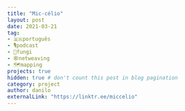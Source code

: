 ```yaml
---
title: "Mic-célio"
layout: post
date: 2021-03-21
tag:
- 🇧🇷português
- 🎙podcast
- 🍄fungi
- 🕸netweaving
- 🗺️mapping
projects: true
hidden: true # don't count this post in blog pagination
category: project
author: danilo
externalLink: "https://linktr.ee/miccelio"
---
```

